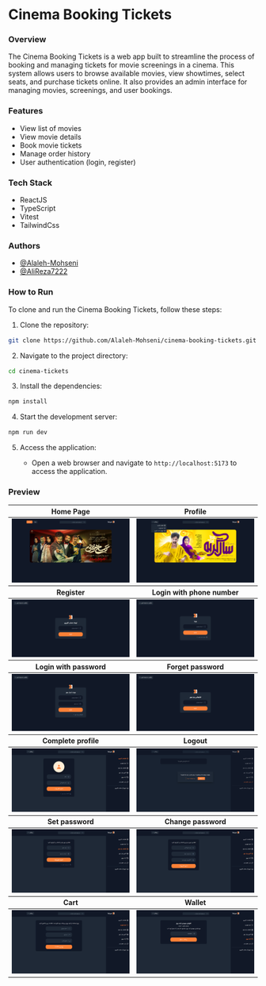 # Cinema Booking Tickets

### Overview

The Cinema Booking Tickets is a web app built to streamline the process of booking and managing tickets for movie screenings in a cinema. This system allows users to browse available movies, view showtimes, select seats, and purchase tickets online. It also provides an admin interface for managing movies, screenings, and user bookings.

### Features

- View list of movies
- View movie details
- Book movie tickets
- Manage order history
- User authentication (login, register)

### Tech Stack

- ReactJS
- TypeScript
- Vitest
- TailwindCss

### Authors

- [@Alaleh-Mohseni](https://github.com/Alaleh-Mohseni)
- [@AliReza7222](https://github.com/AliReza7222)

### How to Run

To clone and run the Cinema Booking Tickets, follow these steps:

1. Clone the repository:
```bash
git clone https://github.com/Alaleh-Mohseni/cinema-booking-tickets.git
```
2. Navigate to the project directory:
```bash
cd cinema-tickets
```
3. Install the dependencies:
```bash
npm install
```
4. Start the development server:
```bash
npm run dev
```
5. Access the application:
   
    - Open a web browser and navigate to `http://localhost:5173` to access the application.

### Preview

<table width="100%">
  <thead>
    <tr>
      <th width="50%">Home Page</th>
      <th width="50%">Profile</th>
    </tr>
  </thead>
  <tbody>
    <tr>
      <td width="50%"><img src="/src/assets/screenshots/home.png"/></td>
      <td width="50%"><img src="/src/assets/screenshots/profile-dropdown.png"/></td>
    </tr>
  </tbody>
    <thead>
    <tr>
      <th width="50%">Register</th>
      <th width="50%">Login with phone number</th>
    </tr>
  </thead>
  <tbody>
    <tr>
      <td width="50%"><img src="/src/assets/screenshots/create-account.png"/></td>
      <td width="50%"><img src="/src/assets/screenshots/login-phoneNumber.png"/></td>
    </tr>
  </tbody>
    <thead>
    <tr>
      <th width="50%">Login with password</th>
      <th width="50%">Forget password</th>
    </tr>
  </thead>
  <tbody>
    <tr>
      <td width="50%"><img src="/src/assets/screenshots/login-password.png"/></td>
      <td width="50%"><img src="/src/assets/screenshots/forget-password.png"/></td>
    </tr>
  </tbody>
    <thead>
    <tr>
      <th width="50%">Complete profile</th>
      <th width="50%">Logout</th>
    </tr>
  </thead>
  <tbody>
    <tr>
      <td width="50%"><img src="/src/assets/screenshots/complete-profile.png"/></td>
      <td width="50%"><img src="/src/assets/screenshots/logout.png"/></td>
    </tr>
  </tbody>
  <thead>
    <tr>
      <th width="50%">Set password</th>
      <th width="50%">Change password</th>
    </tr>
  </thead>
  <tbody>
    <tr>
      <td width="50%"><img src="/src/assets/screenshots/password.png"/></td>
      <td width="50%"><img src="/src/assets/screenshots/change-password.png"/></td>
    </tr>
  </tbody>
    <thead>
    <tr>
      <th width="50%">Cart</th>
      <th width="50%">Wallet</th>
    </tr>
  </thead>
  <tbody>
    <tr>
      <td width="50%"><img src="/src/assets/screenshots/cart.png"/></td>
      <td width="50%"><img src="/src/assets/screenshots/wallet.png"/></td>
    </tr>
  </tbody>
</table>
